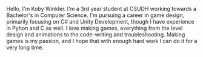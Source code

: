 Hello, I'm Koby Winkler.
I'm a 3rd year student at CSUDH working towards a Bachelor's in Computer Science.
I'm pursuing a career in game design, primarily focusing on C# and Unity Development, though
I have experience in Pyhon and C as well.
I love making games, everything from the level design and animations to the code-writing and troubleshooting.
Making games is my passion, and I hope that with enough hard work I can do it for a very long time.

<!---
KobyWan17/KobyWan17 is a ✨ special ✨ repository because its `README.md` (this file) appears on your GitHub profile.
You can click the Preview link to take a look at your changes.
--->
